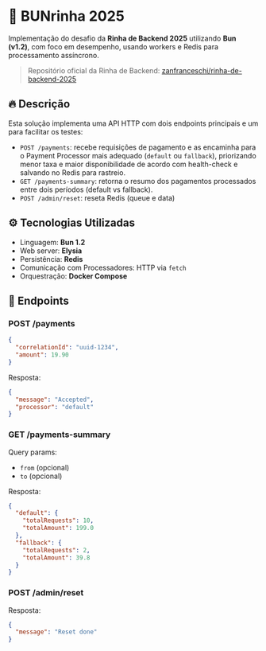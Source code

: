 # 🐔 BUNrinha 2025

Implementação do desafio da **Rinha de Backend 2025** utilizando **Bun (v1.2)**, com foco em desempenho, usando workers e Redis para processamento assíncrono.

> Repositório oficial da Rinha de Backend: [zanfranceschi/rinha-de-backend-2025](https://github.com/zanfranceschi/rinha-de-backend-2025)

## 🔥 Descrição

Esta solução implementa uma API HTTP com dois endpoints principais e um para facilitar os testes:

- `POST /payments`: recebe requisições de pagamento e as encaminha para o Payment Processor mais adequado (`default` ou `fallback`), priorizando menor taxa e maior disponibilidade de acordo com health-check e salvando no Redis para rastreio.
- `GET /payments-summary`: retorna o resumo dos pagamentos processados entre dois períodos (default vs fallback).
- `POST /admin/reset`: reseta Redis (queue e data)

## ⚙️ Tecnologias Utilizadas

* Linguagem: **Bun 1.2**
* Web server: **Elysia**
* Persistência: **Redis**
* Comunicação com Processadores: HTTP via `fetch`
* Orquestração: **Docker Compose**

## 🧪 Endpoints

### POST /payments

```json
{
  "correlationId": "uuid-1234",
  "amount": 19.90
}
```

Resposta:

```json
{
  "message": "Accepted",
  "processor": "default"
}
```

### GET /payments-summary

Query params:

* `from` (opcional)
* `to` (opcional)

Resposta:

```json
{
  "default": {
    "totalRequests": 10,
    "totalAmount": 199.0
  },
  "fallback": {
    "totalRequests": 2,
    "totalAmount": 39.8
  }
}
```

### POST /admin/reset

Resposta:

```json
{
  "message": "Reset done"
}
```

